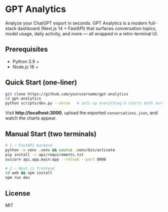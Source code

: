 # GPT Analytics

Analyze your ChatGPT export in seconds. GPT Analytics is a modern full-stack dashboard (Next.js 14 + FastAPI) that surfaces conversation topics, model usage, daily activity, and more — all wrapped in a retro-terminal UI.

## Prerequisites
- Python 3.9 +
- Node.js 18 +

## Quick Start (one-liner)
```bash
git clone https://github.com/yourusername/gpt-analytics
cd gpt-analytics
python scripts/dev.py --serve   # sets up everything & starts both servers
```
Visit **http://localhost:3000**, upload the exported `conversations.json`, and watch the charts appear.

## Manual Start (two terminals)
```bash
# 1 ─ FastAPI backend
python -m venv .venv && source .venv/bin/activate
pip install -r api/requirements.txt
uvicorn api.app.main:app --reload --port 8000

# 2 ─ Next.js frontend
cd web && npm install
npm run dev
```

## License
MIT

